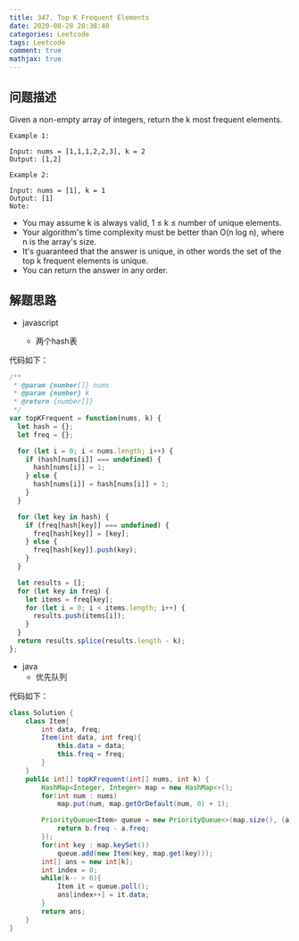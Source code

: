 ```yaml
---
title: 347. Top K Frequent Elements
date: 2020-08-28 20:38:40
categories: Leetcode
tags: Leetcode
comment: true
mathjax: true
---
```


## 问题描述

Given a non-empty array of integers, return the k most frequent elements.

```
Example 1:

Input: nums = [1,1,1,2,2,3], k = 2
Output: [1,2]
```
<!--more-->


```
Example 2:

Input: nums = [1], k = 1
Output: [1]
Note:
```

- You may assume k is always valid, 1 ≤ k ≤ number of unique elements.
- Your algorithm's time complexity must be better than O(n log n), where n is the array's size.
- It's guaranteed that the answer is unique, in other words the set of the top k frequent elements is unique.
- You can return the answer in any order.

## 解题思路

- javascript

    - 两个hash表

代码如下：

```javascript
/**
 * @param {number[]} nums
 * @param {number} k
 * @return {number[]}
 */
var topKFrequent = function(nums, k) {
  let hash = {};
  let freq = {};

  for (let i = 0; i < nums.length; i++) {
    if (hash[nums[i]] === undefined) {
      hash[nums[i]] = 1;
    } else {
      hash[nums[i]] = hash[nums[i]] + 1;
    }
  }

  for (let key in hash) {
    if (freq[hash[key]] === undefined) {
      freq[hash[key]] = [key];
    } else {
      freq[hash[key]].push(key);
    }
  }

  let results = [];
  for (let key in freq) {
    let items = freq[key];
    for (let i = 0; i < items.length; i++) {
      results.push(items[i]);
    }
  }
  return results.splice(results.length - k);
};
```


- java
    - 优先队列

代码如下：

```java
class Solution {
    class Item{
        int data, freq;
        Item(int data, int freq){
            this.data = data;
            this.freq = freq;
        }
    }
    public int[] topKFrequent(int[] nums, int k) {
        HashMap<Integer, Integer> map = new HashMap<>();
        for(int num : nums)
            map.put(num, map.getOrDefault(num, 0) + 1);

        PriorityQueue<Item> queue = new PriorityQueue<>(map.size(), (a, b) -> {
            return b.freq - a.freq;
        });
        for(int key : map.keySet())
            queue.add(new Item(key, map.get(key)));
        int[] ans = new int[k];
        int index = 0;
        while(k-- > 0){
            Item it = queue.poll();
            ans[index++] = it.data;
        }
        return ans;
    }
}
```